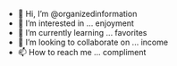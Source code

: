 - 👋 Hi, I’m @organizedinformation
- 👀 I’m interested in ... enjoyment
- 🌱 I’m currently learning ... favorites
- 💞️ I’m looking to collaborate on ... income
- 📫 How to reach me ... compliment

<!---
organizedinformation/organizedinformation is a ✨ special ✨ repository because its `README.md` (this file) appears on your GitHub profile.
You can click the Preview link to take a look at your changes.
--->
